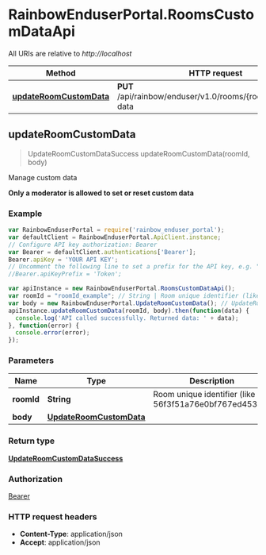 # RainbowEnduserPortal.RoomsCustomDataApi

All URIs are relative to *http://localhost*

Method | HTTP request | Description
------------- | ------------- | -------------
[**updateRoomCustomData**](RoomsCustomDataApi.md#updateRoomCustomData) | **PUT** /api/rainbow/enduser/v1.0/rooms/{roomId}/custom-data | Manage custom data



## updateRoomCustomData

> UpdateRoomCustomDataSuccess updateRoomCustomData(roomId, body)

Manage custom data

**Only a moderator is allowed to set or reset custom data**

### Example

```javascript
var RainbowEnduserPortal = require('rainbow_enduser_portal');
var defaultClient = RainbowEnduserPortal.ApiClient.instance;
// Configure API key authorization: Bearer
var Bearer = defaultClient.authentications['Bearer'];
Bearer.apiKey = 'YOUR API KEY';
// Uncomment the following line to set a prefix for the API key, e.g. "Token" (defaults to null)
//Bearer.apiKeyPrefix = 'Token';

var apiInstance = new RainbowEnduserPortal.RoomsCustomDataApi();
var roomId = "roomId_example"; // String | Room unique identifier (like 56f3f51a76e0bf767ed45325)
var body = new RainbowEnduserPortal.UpdateRoomCustomData(); // UpdateRoomCustomData | 
apiInstance.updateRoomCustomData(roomId, body).then(function(data) {
  console.log('API called successfully. Returned data: ' + data);
}, function(error) {
  console.error(error);
});

```

### Parameters



Name | Type | Description  | Notes
------------- | ------------- | ------------- | -------------
 **roomId** | **String**| Room unique identifier (like 56f3f51a76e0bf767ed45325) | 
 **body** | [**UpdateRoomCustomData**](UpdateRoomCustomData.md)|  | 

### Return type

[**UpdateRoomCustomDataSuccess**](UpdateRoomCustomDataSuccess.md)

### Authorization

[Bearer](../README.md#Bearer)

### HTTP request headers

- **Content-Type**: application/json
- **Accept**: application/json

